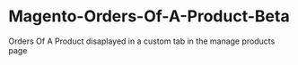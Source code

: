 Magento-Orders-Of-A-Product-Beta
================================

Orders Of A Product disaplayed in a custom tab in the manage products page
